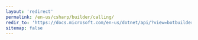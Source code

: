 ```yaml
---
layout: 'redirect'
permalink: /en-us/csharp/builder/calling/
redir_to: 'https://docs.microsoft.com/en-us/dotnet/api/?view=botbuilder-3.8'
sitemap: false
---
```



